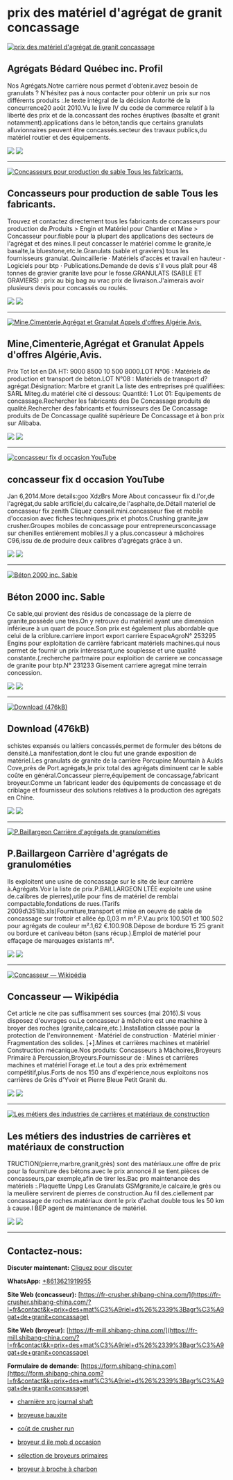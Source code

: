 # prix des matériel d&#39;agrégat de granit concassage

<a href="https://swt.shibang-china.com/?l=fr&img&k=prix+des+mat%C3%A9riel+d%26%2339%3Bagr%C3%A9gat+de+granit+concassage" target="_blank">![prix des matériel d&#39;agrégat de granit concassage](http://static.shibang-china.com/all-800x300/489.jpg)</a>

## Agrégats Bédard Québec inc. Profil
Nos Agrégats.Notre carrière nous permet d&#39;obtenir.avez besoin de granulats ? N&#39;hésitez pas à nous contacter pour obtenir un prix sur nos différents produits :.le texte intégral de la décision Autorité de la concurrence20 août 2010.Vu le livre IV du code de commerce relatif à la liberté des prix et de la.concassant des roches éruptives (basalte et granit notamment).applications dans le béton,tandis que certains granulats alluvionnaires peuvent être concassés.secteur des travaux publics,du matériel routier et des équipements.


<a href="https://whatsapp.shibangsoft.com/WhatsApp.php" target="_blank" title="WhatsApp">![](http://static.shibang-china.com/icon/whatsapp.png)</a> <a href="https://swt.shibang-china.com/?l=fr&icon&k=prix+des+mat%C3%A9riel+d%26%2339%3Bagr%C3%A9gat+de+granit+concassage" target="_blank">![](http://static.shibang-china.com/icon/chat-fr.png)</a>

---

<a href="https://swt.shibang-china.com/?l=fr&img&k=prix+des+mat%C3%A9riel+d%26%2339%3Bagr%C3%A9gat+de+granit+concassage" target="_blank">![Concasseurs pour production de sable Tous les fabricants.](http://static.shibang-china.com/all-800x300/1366.jpg)</a>

## Concasseurs pour production de sable Tous les fabricants.
Trouvez et contactez directement tous les fabricants de concasseurs pour production de.Produits &gt; Engin et Matériel pour Chantier et Mine &gt; Concasseur pour.fiable pour la plupart des applications des secteurs de l&#39;agrégat et des mines.Il peut concasser le matériel comme le granite,le basalte,la bluestone,etc.le.Granulats (sable et graviers) tous les fournisseurs granulat..Quincaillerie &middot; Matériels d&#39;accès et travail en hauteur &middot; Logiciels pour btp &middot; Publications.Demande de devis s&#39;il vous plaît pour 48 tonnes de gravier granite lave pour le fosse.GRANULATS (SABLE ET GRAVIERS) : prix au big bag au vrac prix de livraison.J&#39;aimerais avoir plusieurs devis pour concassés ou roulés.


<a href="https://whatsapp.shibangsoft.com/WhatsApp.php" target="_blank" title="WhatsApp">![](http://static.shibang-china.com/icon/whatsapp.png)</a> <a href="https://swt.shibang-china.com/?l=fr&icon&k=prix+des+mat%C3%A9riel+d%26%2339%3Bagr%C3%A9gat+de+granit+concassage" target="_blank">![](http://static.shibang-china.com/icon/chat-fr.png)</a>

---

<a href="https://swt.shibang-china.com/?l=fr&img&k=prix+des+mat%C3%A9riel+d%26%2339%3Bagr%C3%A9gat+de+granit+concassage" target="_blank">![Mine,Cimenterie,Agrégat et Granulat Appels d&#39;offres Algérie,Avis.](http://static.shibang-china.com/all-800x300/826.jpg)</a>

## Mine,Cimenterie,Agrégat et Granulat Appels d&#39;offres Algérie,Avis.
Prix Tot lot en DA HT: 9000 8500 10 500 8000.LOT N°06 : Matériels de production et transport de béton.LOT N°08 : Matériels de transport d?agrégat.Désignation: Marbre et granit La liste des entreprises pré qualifiées: SARL Miteg.du matériel cité ci dessous: Quantité: 1 Lot 01: Equipements de concassage.Rechercher les fabricants des De Concassage produits de qualité.Rechercher des fabricants et fournisseurs des De Concassage produits de De Concassage qualité supérieure De Concassage et à bon prix sur Alibaba.


<a href="https://whatsapp.shibangsoft.com/WhatsApp.php" target="_blank" title="WhatsApp">![](http://static.shibang-china.com/icon/whatsapp.png)</a> <a href="https://swt.shibang-china.com/?l=fr&icon&k=prix+des+mat%C3%A9riel+d%26%2339%3Bagr%C3%A9gat+de+granit+concassage" target="_blank">![](http://static.shibang-china.com/icon/chat-fr.png)</a>

---

<a href="https://swt.shibang-china.com/?l=fr&img&k=prix+des+mat%C3%A9riel+d%26%2339%3Bagr%C3%A9gat+de+granit+concassage" target="_blank">![concasseur fix d occasion YouTube](http://static.shibang-china.com/all-800x300/20.jpg)</a>

## concasseur fix d occasion YouTube
Jan 6,2014.More details:goo XdzBrs More About concasseur fix d.l&#39;or,de l&#39;agrégat,du sable artificiel,du calcaire,de l&#39;asphalte,de.Détail materiel de concasseur fix zenith Cliquez conseil.mini.concasseur fixe et mobile d&#39;occasion avec fiches techniques,prix et photos.Crushing granite,jaw crusher.Groupes mobiles de concassage pour entrepreneursconcassage sur chenilles entièrement mobiles.Il y a plus.concasseur à mâchoires C96,issu de.de produire deux calibres d&#39;agrégats grâce à un.


<a href="https://whatsapp.shibangsoft.com/WhatsApp.php" target="_blank" title="WhatsApp">![](http://static.shibang-china.com/icon/whatsapp.png)</a> <a href="https://swt.shibang-china.com/?l=fr&icon&k=prix+des+mat%C3%A9riel+d%26%2339%3Bagr%C3%A9gat+de+granit+concassage" target="_blank">![](http://static.shibang-china.com/icon/chat-fr.png)</a>

---

<a href="https://swt.shibang-china.com/?l=fr&img&k=prix+des+mat%C3%A9riel+d%26%2339%3Bagr%C3%A9gat+de+granit+concassage" target="_blank">![Béton 2000 inc. Sable](http://static.shibang-china.com/all-800x300/653.jpg)</a>

## Béton 2000 inc. Sable
Ce sable,qui provient des résidus de concassage de la pierre de granite,possède une très.On y retrouve du matériel ayant une dimension inférieure à un quart de pouce.Son prix est également plus abordable que celui de la criblure.carriere import export carriere EspaceAgroN° 253295 Engins pour exploitation de carrière fabricant matériels machines.qui nous permet de fournir un prix intéressant,une souplesse et une qualité constante.(.recherche partrnaire pour exploition de carriere xe concassage de granite pour btp.N° 231233 Gisement carriere agregat mine terrain concession.


<a href="https://whatsapp.shibangsoft.com/WhatsApp.php" target="_blank" title="WhatsApp">![](http://static.shibang-china.com/icon/whatsapp.png)</a> <a href="https://swt.shibang-china.com/?l=fr&icon&k=prix+des+mat%C3%A9riel+d%26%2339%3Bagr%C3%A9gat+de+granit+concassage" target="_blank">![](http://static.shibang-china.com/icon/chat-fr.png)</a>

---

<a href="https://swt.shibang-china.com/?l=fr&img&k=prix+des+mat%C3%A9riel+d%26%2339%3Bagr%C3%A9gat+de+granit+concassage" target="_blank">![Download (476kB)](http://static.shibang-china.com/all-800x300/351.jpg)</a>

## Download (476kB)
schistes expansés ou laitiers concassés,permet de formuler des bétons de densité.La manifestation,dont le clou fut une grande exposition de matériel.Les granulats de granite de la carrière Porcupine Mountain à Aulds Cove,près de Port.agrégats,le prix total des agrégats diminuent car le sable coûte en général.Concasseur pierre,équipement de concassage,fabricant broyeur.Comme un fabricant leader des équipements de concassage et de criblage et fournisseur des solutions relatives à la production des agrégats en Chine.


<a href="https://whatsapp.shibangsoft.com/WhatsApp.php" target="_blank" title="WhatsApp">![](http://static.shibang-china.com/icon/whatsapp.png)</a> <a href="https://swt.shibang-china.com/?l=fr&icon&k=prix+des+mat%C3%A9riel+d%26%2339%3Bagr%C3%A9gat+de+granit+concassage" target="_blank">![](http://static.shibang-china.com/icon/chat-fr.png)</a>

---

<a href="https://swt.shibang-china.com/?l=fr&img&k=prix+des+mat%C3%A9riel+d%26%2339%3Bagr%C3%A9gat+de+granit+concassage" target="_blank">![P.Baillargeon Carrière d&#39;agrégats de granulométies](http://static.shibang-china.com/all-800x300/331.jpg)</a>

## P.Baillargeon Carrière d&#39;agrégats de granulométies
Ils exploitent une usine de concassage sur le site de leur carrière à.Agrégats.Voir la liste de prix.P.BAILLARGEON LTÉE exploite une usine de.calibres de pierres),utile pour fins de matériel de remblai compactable,fondations de rues.(Tarifs 2009d\351lib.xls)Fourniture,transport et mise en oeuvre de sable de concassage sur trottoir et allée ép.0,03 m m².P.V.au prix 100.501 et 100.502 pour agrégats de couleur m².1,62 €.100.908.Dépose de bordure 15 25 granit ou bordure et caniveau béton (sans récup.).Emploi de matériel pour effaçage de marquages existants m².


<a href="https://whatsapp.shibangsoft.com/WhatsApp.php" target="_blank" title="WhatsApp">![](http://static.shibang-china.com/icon/whatsapp.png)</a> <a href="https://swt.shibang-china.com/?l=fr&icon&k=prix+des+mat%C3%A9riel+d%26%2339%3Bagr%C3%A9gat+de+granit+concassage" target="_blank">![](http://static.shibang-china.com/icon/chat-fr.png)</a>

---

<a href="https://swt.shibang-china.com/?l=fr&img&k=prix+des+mat%C3%A9riel+d%26%2339%3Bagr%C3%A9gat+de+granit+concassage" target="_blank">![Concasseur — Wikipédia](http://static.shibang-china.com/all-800x300/573.jpg)</a>

## Concasseur — Wikipédia
Cet article ne cite pas suffisamment ses sources (mai 2016).Si vous disposez d&#39;ouvrages ou.Le concasseur à mâchoire est une machine à broyer des roches (granite,calcaire,etc.).Installation classée pour la protection de l&#39;environnement &middot; Matériel de construction &middot; Matériel minier &middot; Fragmentation des solides. [+].Mines et carrières machines et matériel Construction mécanique.Nos produits: Concasseurs à Mâchoires,Broyeurs Primaire à Percussion,Broyeurs.Fournisseur de : Mines et carrières machines et matériel Forage et.Le tout a des prix extrêmement compétitif,plus.Forts de nos 150 ans d&#39;expérience,nous exploitons nos carrières de Grès d&#39;Yvoir et Pierre Bleue Petit Granit du.


<a href="https://whatsapp.shibangsoft.com/WhatsApp.php" target="_blank" title="WhatsApp">![](http://static.shibang-china.com/icon/whatsapp.png)</a> <a href="https://swt.shibang-china.com/?l=fr&icon&k=prix+des+mat%C3%A9riel+d%26%2339%3Bagr%C3%A9gat+de+granit+concassage" target="_blank">![](http://static.shibang-china.com/icon/chat-fr.png)</a>

---

<a href="https://swt.shibang-china.com/?l=fr&img&k=prix+des+mat%C3%A9riel+d%26%2339%3Bagr%C3%A9gat+de+granit+concassage" target="_blank">![Les métiers des industries de carrières et matériaux de construction](http://static.shibang-china.com/all-800x300/550.jpg)</a>

## Les métiers des industries de carrières et matériaux de construction
TRUCTION(pierre,marbre,granit,grès) sont des matériaux.une offre de prix pour la fourniture des bétons.avec le prix annoncé.Il se tient.pièces de concasseurs,par exemple,afin de tirer les.Bac pro maintenance des matériels :.Plaquette Unpg Les Granulats GSMgranite,le calcaire,le grès ou la meulière servirent de pierres de construction.Au fil des.ciellement par concassage de roches.matériaux dont le prix d&#39;achat double tous les 50 km à cause.I BEP agent de maintenance de matériel.


<a href="https://whatsapp.shibangsoft.com/WhatsApp.php" target="_blank" title="WhatsApp">![](http://static.shibang-china.com/icon/whatsapp.png)</a> <a href="https://swt.shibang-china.com/?l=fr&icon&k=prix+des+mat%C3%A9riel+d%26%2339%3Bagr%C3%A9gat+de+granit+concassage" target="_blank">![](http://static.shibang-china.com/icon/chat-fr.png)</a>

---
## Contactez-nous:

**Discuter maintenant:** [Cliquez pour discuter](https://swt.shibang-china.com?l=fr&contact&k=prix+des+mat%C3%A9riel+d%26%2339%3Bagr%C3%A9gat+de+granit+concassage)

**WhatsApp:**  [+8613621919955](https://whatsapp.shibangsoft.com/WhatsApp.php)

**Site Web (concasseur):** [https://fr-crusher.shibang-china.com/](https://fr-crusher.shibang-china.com/?l=fr&contact&k=prix+des+mat%C3%A9riel+d%26%2339%3Bagr%C3%A9gat+de+granit+concassage)

**Site Web (broyeur):** [https://fr-mill.shibang-china.com/](https://fr-mill.shibang-china.com/?l=fr&contact&k=prix+des+mat%C3%A9riel+d%26%2339%3Bagr%C3%A9gat+de+granit+concassage)

**Formulaire de demande:** [https://form.shibang-china.com](https://form.shibang-china.com?l=fr&contact&k=prix+des+mat%C3%A9riel+d%26%2339%3Bagr%C3%A9gat+de+granit+concassage)

* [charnière xrp journal shaft](../43/charni%C3%A8re%20xrp%20journal%20shaft.md)

* [broyeuse bauxite](../49/broyeuse%20bauxite.md)

* [coût de crusher run](../48/co%C3%BBt%20de%20crusher%20run.md)

* [broyeur d ile mob d occasion](../54/broyeur%20d%20ile%20mob%20d%20occasion.md)

* [sélection de broyeurs primaires](../54/s%C3%A9lection%20de%20broyeurs%20primaires.md)

* [broyeur à broche à charbon](../47/broyeur%20%C3%A0%20broche%20%C3%A0%20charbon.md)
